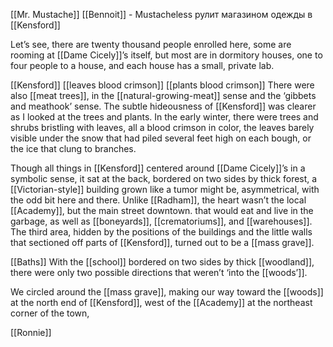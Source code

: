 [[Mr. Mustache]]
[[Bennoit]] -  Mustacheless рулит магазином одежды в [[Kensford]]

Let’s see, there are twenty thousand people enrolled here, some are rooming at [[Dame Cicely]]’s itself, but most are in dormitory houses, one to four people to a house, and each house has a small, private lab.

[[Kensford]]
[[leaves blood crimson]] [[plants blood crimson]]
There were also [[meat trees]], in the [[natural-growing-meat]] sense and the ‘gibbets and meathook’ sense.
The subtle hideousness of [[Kensford]] was clearer as I looked at the trees and plants. In the early winter, there were trees and shrubs bristling with leaves, all a blood crimson in color, the leaves barely visible under the snow that had piled several feet high on each bough, or the ice that clung to branches.

Though all things in [[Kensford]] centered around [[Dame Cicely]]’s in a symbolic sense, it sat at the back, bordered on two sides by thick forest, a [[Victorian-style]] building grown like a tumor might be, asymmetrical, with the odd bit here and there. 
Unlike [[Radham]], the heart wasn’t the local [[Academy]], but the main street downtown. 
that would eat and live in the garbage, as well as [[boneyards]], [[crematoriums]], and [[warehouses]]. 
The third area, hidden by the positions of the buildings and the little walls that sectioned off parts of [[Kensford]], turned out to be a [[mass grave]].

[[Baths]]
With the [[school]] bordered on two sides by thick [[woodland]], there were only two possible directions that weren’t ‘into the [[woods’]].

We circled around the [[mass grave]], making our way toward the [[woods]] at the north end of [[Kensford]], west of the [[Academy]] at the northeast corner of the town,

[[Ronnie]]